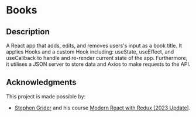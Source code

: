 # Books


## Description

A React app that adds, edits, and removes users's input as a book title. It applies Hooks and a custom Hook including: useState, useEffect, and useCallback to handle and re-render current state of the app. Furthermore, it utilises a JSON server to store data and Axios to make requests to the API.

## Acknowledgments

This project is made possible by:

- [Stephen Grider](https://www.udemy.com/user/sgslo/) and his course [Modern React with Redux [2023 Update]](https://www.udemy.com/course/react-redux/).
